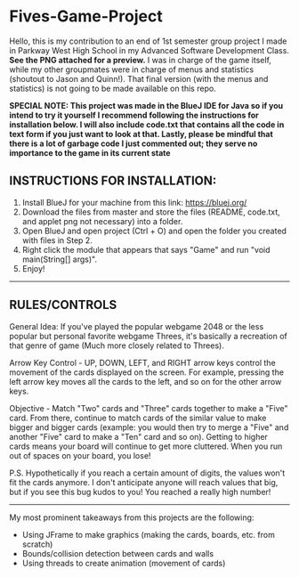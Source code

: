 # Fives-Game-Project
Hello, this is my contribution to an end of 1st semester group project I made in Parkway West High School in my Advanced Software Development Class. **See the PNG attached for a preview.**
I was in charge of the game itself, while my other groupmates were in charge of menus and statistics (shoutout to Jason and Quinn!). That final version (with the menus and statistics) is not going to be made available on this repo.

**SPECIAL NOTE: This project was made in the BlueJ IDE for Java so if you intend to try it yourself I recommend following the instructions for installation below. I will also include code.txt that contains all the code in text form if you just want to look at that. Lastly, please be mindful that there is a lot of garbage code I just commented out; they serve no importance to the game in its current state**

INSTRUCTIONS FOR INSTALLATION:
--------------------------------------------------------------------------------------------------------------------------------------------
1. Install BlueJ for your machine from this link: https://bluej.org/
2. Download the files from master and store the files (README, code.txt, and applet png not necessary) into a folder.
4. Open BlueJ and open project (Ctrl + O) and open the folder you created with files in Step 2.
5. Right click the module that appears that says "Game" and run "void main(String[] args)".
6. Enjoy!
--------------------------------------------------------------------------------------------------------------------------------------------

RULES/CONTROLS
--------------------------------------------------------------------------------------------------------------------------------------------
General Idea: If you've played the popular webgame 2048 or the less popular but personal favorite webgame Threes, it's basically a recreation of that genre of game (Much more closely related to Threes).

Arrow Key Control - UP, DOWN, LEFT, and RIGHT arrow keys control the movement of the cards displayed on the screen. For example, pressing the left arrow key moves all the cards to the left, and so on for the other arrow keys.

Objective - Match "Two" cards and "Three" cards together to make a "Five" card. From there, continue to match cards of the similar value to make bigger and bigger cards (example: you would then try to merge a "Five" and another "Five" card to make a "Ten" card and so on). Getting to higher cards means your board will continue to get more cluttered. When you run out of spaces on your board, you lose! 

P.S. Hypothetically if you reach a certain amount of digits, the values won't fit the cards anymore. I don't anticipate anyone will reach values that big, but if you see this bug kudos to you! You reached a really high number!

--------------------------------------------------------------------------------------------------------------------------------------------

My most prominent takeaways from this projects are the following:
- Using JFrame to make graphics (making the cards, boards, etc. from scratch)
- Bounds/collision detection between cards and walls
- Using threads to create animation (movement of cards)
